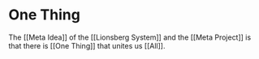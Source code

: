 # One Thing

The [[Meta Idea]] of the [[Lionsberg System]] and the [[Meta Project]] is that there is [[One Thing]] that unites us [[All]].

